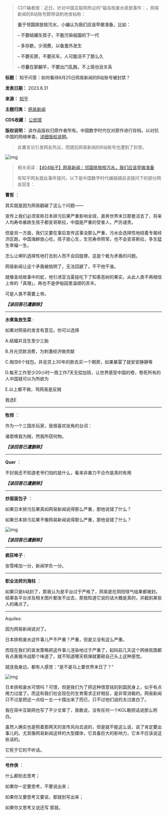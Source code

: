 
> 
> CDT编者按：近日，针对中国互联网热议的“福岛核废水排放事件：，网易新闻的B站账号颇带讽刺地发帖称：  
> 
> **鉴于邻国排放核污水，小编认为我们应该早做准备，比如：**   
> 
> **– 不要结婚生孩子，不能污染祖国的下一代**   
> 
> **– 多存款，少消费，以备意外发生**   
> 
> **– 不要买房，不要买车，人可能活不了那么久**   
> 
> **– 尽量在家躺平，不要出门乱跑，不上班也没关系** 
> 
> 
> 




**标题：** 知乎问答｜如何看待8月25日网易新闻的B站账号被封禁？  

**发表日期：** 2023.8.31  

**来源：** [知乎](https://chinadigitaltimes.net/space/知乎)  

**主题归类：** [网易新闻](https://chinadigitaltimes.net/space/网易新闻)  

**CDS收藏：** [公民馆](https://chinadigitaltimes.net/space/%E5%85%AC%E6%B0%91%E9%A6%86)  

**版权说明：** 该作品版权归原作者所有。中国数字时代仅对原作进行存档，以对抗中国的网络审查。[详细版权说明](https://chinadigitaltimes.net/chinese/copyright)。



> 
> 此番言论引发网友热议，而随后网易新闻的B站账号也遭到了封禁。
> 
> 
> 


![img](https://chinadigitaltimes.net/chinese/files/2023/08/image-1692957669125-1.png)



> 
> 相关阅读：[【404帖子】网易新闻｜邻国排放核污水，我们应该早做准备](https://chinadigitaltimes.net/chinese/699625.html "【404帖子】网易新闻｜邻国排放核污水，我们应该早做准备")
> 
> 
> 有知乎网友就此事件提问，以下是中国数字时代编辑摘自该提问下的部分网友回复：
> 
> 
> 


**曹哲** ：


其实就是因为网易戳破了这么个问题——


宣传上我们必须宣称日本排污后果严重影响全球，直奔世界末日那套活去了，将来人均寿命暴跌生孩子都变哥斯拉，中国是严重的受害人，严厉谴责。


但是另一方面，我们又要在事后宣传这事没那么严重，污水会选择性地绕着专属经济区跑，中国海鲜放心吃，孩子放心生，生完寿命照常，也不会变哥斯拉，多生猛生幸福一生。


怎么让喇叭选择性地打击别人而不会回旋镖，这是个极为矛盾的问题。


网易新闻让这个矛盾被挑明了，无法回避了，不干他干谁。


就像圣经故事中的蛇，他引诱亚当夏娃吃下了知善恶树的果实，从此人类不再相信上帝的「真理」，再也不是伊甸园里温顺的羔羊。


可是人类不需要上帝。


***【该回答已遭删除】*** 




---


**水煮鱼放生菜** :


如果对网易的发言有意见，你可以选择


A.结婚并且生至少三胎


B.月光贷款消费，为刺激经济做贡献


C.掏空6个钱包，并且贷上30年的款去买一个期房，如果暴雷了就安安静静等


D.每天工作至少20小时一周工作7天无偿加班，让世界感受中国的卷，卷死所有的人中国就可以为所欲为


E.以上都不做，骂网易是反贼


我选E




---


**牧师** ：


作为一个三国杀玩家，我很喜欢张角的台词：


诸君唤我为贼，然我所窃何物。 


***【该回答已遭删除】*** 




---


**Quer** ：


不封我还不知道老爷们怕的是什么，看来非暴力不合作是真的有用 


***【该回答已遭删除】*** 




---


**炒面面包子** ：


如果日本排污后果真如网易新闻说得那么严重，那他说错了什么？


如果日本排污后果不像网易新闻说得那么严重，那他说错了什么？


![img](https://chinadigitaltimes.net/chinese/files/2023/08/v2-c4637d5b2c224741b26b83ad728df676_r.jpg)


***【该回答已遭删除】*** 




---


**疯狂哞子** :


张雪峰加一分，新闻学负一分。




---


**职业法师刘海柱** ：


如果只是b站封了，那我认为是平台过于严格了，网易是在阴阳怪气结果都被封。结果各平台涉及相关图片都发不出去，那我知道它说的话大概是真的，并戳到某些人的痛点了。




---


Aquiles:


因为网易新闻说对了。


日本排核废水这件事儿严不严重？严重，但是又没有这么严重。


而现在我们的宣发策略把这件事儿渲染地过于严重了，起码前几天这个网络氛围都有点美俄冷战那个味道了，就不知道哪天核弹就要砸自己头上这种感觉。


就连我身边，都有人感觉：“是不是马上要世界末日了？”


![img](https://chinadigitaltimes.net/chinese/files/2023/08/post-699820-64f0b20558a7d.)


日本排核废水可恨吗？可恨，但是我们为了把这种恨意铭刻到国民身上，似乎有点用力过度了。而这和我们社会现在的生育需求正好相反，是非常消极的。网易新闻只不过是把这一点给一五一十摆出来了而已，只不过他们说的太过直白了。


我在简中互联网也写了不少文章了，我敢说，没有任何一个KOL敢把话说那么明白。


虽然人确实也是照着那两天的宣传风向去说的，但是就不能这么说，说了肯定要出事儿的。尤其像网易新闻这样的大型媒体，它具备巨大的影响力，它本不应该说这些话的。


它死于它的不听话。




---


**号炸侠** ：


什么都别去思考； 


如果你一定要思考，不要说出来； 


如果你又要思考又要说，那就别写出来； 


如果你又思考又说还写 那就。

